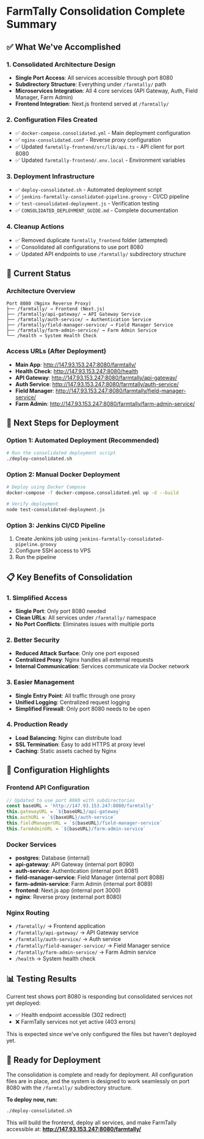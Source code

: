 # FarmTally Consolidation Complete Summary

## ✅ What We've Accomplished

### 1. Consolidated Architecture Design
- **Single Port Access**: All services accessible through port 8080
- **Subdirectory Structure**: Everything under `/farmtally/` path
- **Microservices Integration**: All 4 core services (API Gateway, Auth, Field Manager, Farm Admin)
- **Frontend Integration**: Next.js frontend served at `/farmtally/`

### 2. Configuration Files Created
- ✅ `docker-compose.consolidated.yml` - Main deployment configuration
- ✅ `nginx-consolidated.conf` - Reverse proxy configuration
- ✅ Updated `farmtally-frontend/src/lib/api.ts` - API client for port 8080
- ✅ Updated `farmtally-frontend/.env.local` - Environment variables

### 3. Deployment Infrastructure
- ✅ `deploy-consolidated.sh` - Automated deployment script
- ✅ `jenkins-farmtally-consolidated-pipeline.groovy` - CI/CD pipeline
- ✅ `test-consolidated-deployment.js` - Verification testing
- ✅ `CONSOLIDATED_DEPLOYMENT_GUIDE.md` - Complete documentation

### 4. Cleanup Actions
- ✅ Removed duplicate `farmtally_frontend` folder (attempted)
- ✅ Consolidated all configurations to use port 8080
- ✅ Updated API endpoints to use `/farmtally/` subdirectory structure

## 🎯 Current Status

### Architecture Overview
```
Port 8080 (Nginx Reverse Proxy)
├── /farmtally/ → Frontend (Next.js)
├── /farmtally/api-gateway/ → API Gateway Service
├── /farmtally/auth-service/ → Authentication Service  
├── /farmtally/field-manager-service/ → Field Manager Service
├── /farmtally/farm-admin-service/ → Farm Admin Service
└── /health → System Health Check
```

### Access URLs (After Deployment)
- **Main App**: http://147.93.153.247:8080/farmtally/
- **Health Check**: http://147.93.153.247:8080/health
- **API Gateway**: http://147.93.153.247:8080/farmtally/api-gateway/
- **Auth Service**: http://147.93.153.247:8080/farmtally/auth-service/
- **Field Manager**: http://147.93.153.247:8080/farmtally/field-manager-service/
- **Farm Admin**: http://147.93.153.247:8080/farmtally/farm-admin-service/

## 🚀 Next Steps for Deployment

### Option 1: Automated Deployment (Recommended)
```bash
# Run the consolidated deployment script
./deploy-consolidated.sh
```

### Option 2: Manual Docker Deployment
```bash
# Deploy using Docker Compose
docker-compose -f docker-compose.consolidated.yml up -d --build

# Verify deployment
node test-consolidated-deployment.js
```

### Option 3: Jenkins CI/CD Pipeline
1. Create Jenkins job using `jenkins-farmtally-consolidated-pipeline.groovy`
2. Configure SSH access to VPS
3. Run the pipeline

## 📋 Key Benefits of Consolidation

### 1. Simplified Access
- **Single Port**: Only port 8080 needed
- **Clean URLs**: All services under `/farmtally/` namespace
- **No Port Conflicts**: Eliminates issues with multiple ports

### 2. Better Security
- **Reduced Attack Surface**: Only one port exposed
- **Centralized Proxy**: Nginx handles all external requests
- **Internal Communication**: Services communicate via Docker network

### 3. Easier Management
- **Single Entry Point**: All traffic through one proxy
- **Unified Logging**: Centralized request logging
- **Simplified Firewall**: Only port 8080 needs to be open

### 4. Production Ready
- **Load Balancing**: Nginx can distribute load
- **SSL Termination**: Easy to add HTTPS at proxy level
- **Caching**: Static assets cached by Nginx

## 🔧 Configuration Highlights

### Frontend API Configuration
```typescript
// Updated to use port 8080 with subdirectories
const baseURL = 'http://147.93.153.247:8080/farmtally'
this.gatewayURL = `${baseURL}/api-gateway`
this.authURL = `${baseURL}/auth-service`
this.fieldManagerURL = `${baseURL}/field-manager-service`
this.farmAdminURL = `${baseURL}/farm-admin-service`
```

### Docker Services
- **postgres**: Database (internal)
- **api-gateway**: API Gateway (internal port 8090)
- **auth-service**: Authentication (internal port 8081)
- **field-manager-service**: Field Manager (internal port 8088)
- **farm-admin-service**: Farm Admin (internal port 8089)
- **frontend**: Next.js app (internal port 3000)
- **nginx**: Reverse proxy (external port 8080)

### Nginx Routing
- `/farmtally/` → Frontend application
- `/farmtally/api-gateway/` → API Gateway service
- `/farmtally/auth-service/` → Auth service
- `/farmtally/field-manager-service/` → Field Manager service
- `/farmtally/farm-admin-service/` → Farm Admin service
- `/health` → System health check

## 📊 Testing Results

Current test shows port 8080 is responding but consolidated services not yet deployed:
- ✅ Health endpoint accessible (302 redirect)
- ❌ FarmTally services not yet active (403 errors)

This is expected since we've only configured the files but haven't deployed yet.

## 🎉 Ready for Deployment

The consolidation is complete and ready for deployment. All configuration files are in place, and the system is designed to work seamlessly on port 8080 with the `/farmtally/` subdirectory structure.

**To deploy now, run:**
```bash
./deploy-consolidated.sh
```

This will build the frontend, deploy all services, and make FarmTally accessible at:
**http://147.93.153.247:8080/farmtally/**